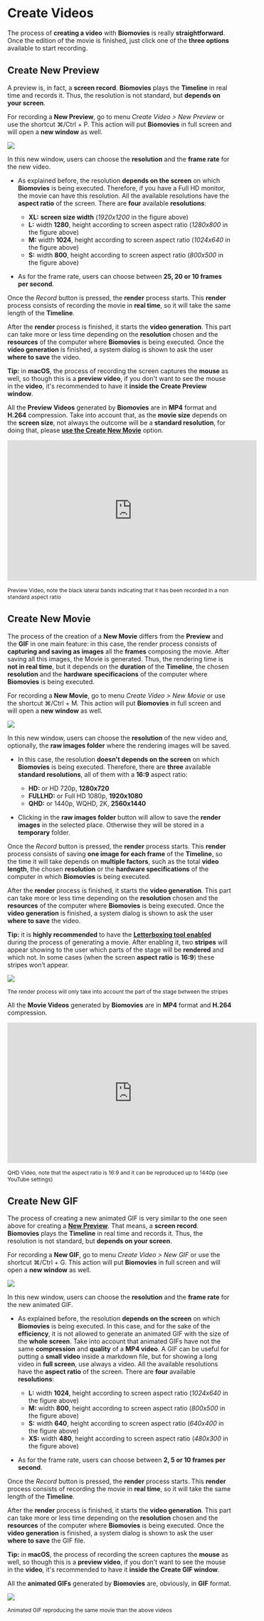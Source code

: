 # Create Videos

The process of **creating a video** with **Biomovies** is really **straightforward**. Once the edition of the movie is finished, just click one of the **three options** available to start recording.

## Create New Preview 

A preview is, in fact, a **screen record**. **Biomovies** plays the **Timeline** in real time and records it. Thus, the resolution is not standard, but **depends on your screen**. 

For recording a **New Preview**, go to menu _Create Video > New Preview_ or use the shortcut ⌘/Ctrl + P. This action will put **Biomovies** in full screen and will open a **new window** as well.

<img src="_static/create_movie/movie01.png" />

In this new window, users can choose the **resolution** and the **frame rate** for the new video. 

* As explained before, the resolution **depends on the screen** on which **Biomovies** is being executed. Therefore, if you have a Full HD monitor, the movie can have this resolution. All the available resolutions have the **aspect ratio** of the screen. There are **four** available **resolutions**:
    
    * **XL:** **screen size width** (_1920x1200_ in the figure above)
    * **L:** width **1280**, height according to screen aspect ratio (_1280x800_ in the figure above)
    * **M:** width **1024**, height according to screen aspect ratio (_1024x640_ in the figure above)
    * **S:** width **800**, height according to screen aspect ratio (_800x500_ in the figure above)

* As for the frame rate, users can choose between **25, 20 or 10 frames per second**.

Once the _Record_ button is pressed, the **render** process starts. This **render** process consists of recording the movie in **real time**, so it will take the same length of the **Timeline**. 

After the **render** process is finished, it starts the **video generation**. This part can take more or less time depending on the **resolution** chosen and the **resources** of the computer where **Biomovies** is being executed. Once the **video generation** is finished, a system dialog is shown to ask the user **where to save** the video.

**Tip:** in **macOS**, the process of recording the screen captures the **mouse** as well, so though this is a **preview video**, if you don't want to see the mouse in the **video**, it's recommended to have it **inside the Create Preview window**.

All the **Preview Videos** generated by **Biomovies** are in **MP4** format and **H.264** compression. Take into account that, as the **movie size** depends on the **screen size**, not always the outcome will be a **standard resolution**, for doing that, please [**use the Create New Movie**](#create-new-movie) option.

<iframe width="560" height="315" src="https://www.youtube.com/embed/_6d5OFaaOv8?si=ig2-jPuR87YzcPD1" title="YouTube video player" frameborder="0" allow="accelerometer; autoplay; clipboard-write; encrypted-media; gyroscope; picture-in-picture; web-share" allowfullscreen></iframe>

<span style="font-size:12px;display:">Preview Video, note the black lateral bands indicating that it has been recorded in a non standard aspect ratio</span>

## Create New Movie 

The process of the creation of a **New Movie** differs from the **Preview** and the **GIF** in one main feature: in this case, the render process consists of **capturing and saving as images** all the **frames** composing the movie. After saving all this images, the Movie is generated. Thus, the rendering time is **not in real time**, but it depends on the **duration** of the **Timeline**, the chosen **resolution** and the **hardware specificacions** of the computer where **Biomovies** is being executed.

For recording a **New Movie**, go to menu _Create Video > New Movie_ or use the shortcut ⌘/Ctrl + M. This action will put **Biomovies** in full screen and will open a **new window** as well.

<img src="_static/create_movie/movie03.png" />

In this new window, users can choose the **resolution** of the new video and, optionally, the **raw images folder** where the rendering images will be saved. 

* In this case, the resolution **doesn't depends on the screen** on which **Biomovies** is being executed. Therefore, there are **three** available **standard resolutions**, all of them with a **16:9** aspect ratio:
    
    * **HD:** or HD 720p, **1280x720**
    * **FULLHD:** or Full HD 1080p, **1920x1080**
    * **QHD:** or 1440p, WQHD, 2K, **2560x1440**

* Clicking in the **raw images folder** button will allow to save the **render images** in the selected place. Otherwise they will be stored in a **temporary** folder.

Once the _Record_ button is pressed, the **render** process starts. This **render** process consists of saving **one image for each frame** of the **Timeline**, so the time it will take depends on **multiple factors**, such as the total **video length**, the chosen **resolution** or the **hardware specifications** of the computer in which **Biomovies** is being executed. 

After the **render** process is finished, it starts the **video generation**. This part can take more or less time depending on the **resolution** chosen and the **resources** of the computer where **Biomovies** is being executed. Once the **video generation** is finished, a system dialog is shown to ask the user **where to save** the video.

**Tip:** it is **highly recommended** to have the [**Letterboxing tool enabled**](interface.html#enable-disable-letterboxing) during the process of generating a movie. After enabling it, two **stripes** will appear showing to the user which parts of the stage will be **rendered** and which not. In some cases (when the screen **aspect ratio** is **16:9**) these stripes won’t appear.

<img src="_static/interface/stage/tools/tools09b.png" style="max-width:500px; margin-bottom:0;" />

<span style="font-size:12px;">The render process will only take into account the part of the stage between the stripes</span>

All the **Movie Videos** generated by **Biomovies** are in **MP4** format and **H.264** compression.

<iframe width="560" height="315" src="https://www.youtube.com/embed/91y7YUyBE8I?si=wAd23bPMxMAyfRw3" title="YouTube video player" frameborder="0" allow="accelerometer; autoplay; clipboard-write; encrypted-media; gyroscope; picture-in-picture; web-share" allowfullscreen></iframe>

<span style="font-size:12px;display:">QHD Video, note that the aspect ratio is 16:9 and it can be reproduced up to 1440p (see YouTube settings)</span>

## Create New GIF  

The process of creating a new animated GIF is very similar to the one seen above for creating a [**New Preview**](#create-new-preview). That means, a **screen record**. **Biomovies** plays the **Timeline** in real time and records it. Thus, the resolution is not standard, but **depends on your screen**. 

For recording a **New GIF**, go to menu _Create Video > New GIF_ or use the shortcut ⌘/Ctrl + G. This action will put **Biomovies** in full screen and will open a **new window** as well.

<img src="_static/create_movie/movie02.png" />

In this new window, users can choose the **resolution** and the **frame rate** for the new animated GIF. 

* As explained before, the resolution **depends on the screen** on which **Biomovies** is being executed. In this case, and for the sake of the **efficiency**, it is not allowed to generate an animated GIF with the size of the **whole screen**. Take into account that animated GIFs have not the same **compression** and **quality** of a **MP4 video**. A GIF can be useful for putting a **small video** inside a markdown file, but for showing a long video in **full screen**, use always a video. All the available resolutions have the **aspect ratio** of the screen. There are **four** available **resolutions**:
    
    * **L:** width **1024**, height according to screen aspect ratio (_1024x640_ in the figure above)
    * **M:** width **800**, height according to screen aspect ratio (_800x500_ in the figure above)
    * **S:** width **640**, height according to screen aspect ratio (_640x400_ in the figure above)
    * **XS:** width **480**, height according to screen aspect ratio (_480x300_ in the figure above)

* As for the frame rate, users can choose between **2, 5 or 10 frames per second**.

Once the _Record_ button is pressed, the **render** process starts. This **render** process consists of recording the movie in **real time**, so it will take the same length of the **Timeline**. 

After the **render** process is finished, it starts the **video generation**. This part can take more or less time depending on the **resolution** chosen and the **resources** of the computer where **Biomovies** is being executed. Once the **video generation** is finished, a system dialog is shown to ask the user **where to save** the GIF file.

**Tip:** in **macOS**, the process of recording the screen captures the **mouse** as well, so though this is a **preview video**, if you don't want to see the mouse in the **video**, it's recommended to have it **inside the Create GIF window**.

All the **animated GIFs** generated by **Biomovies** are, obviously, in **GIF** format.

<img src="_static/create_movie/movie04.gif" style="max-width:600px; margin-bottom:0;" />

<span style="font-size:12px;display:">Animated GIF reproducing the same movie than the above videos</span>